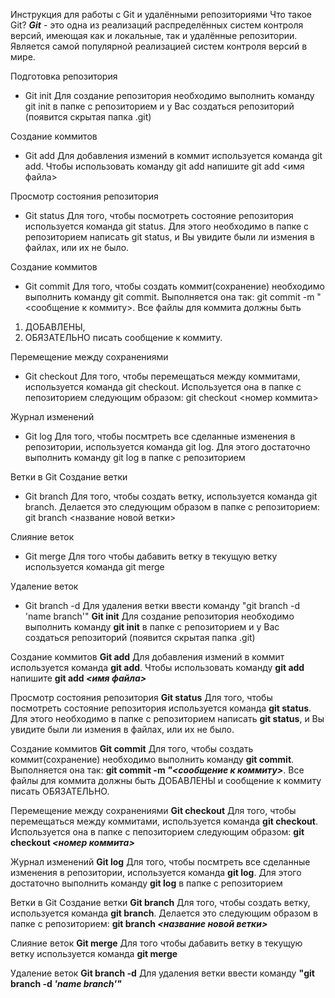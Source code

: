 Инструкция для работы с Git и удалёнными репозиториями
Что такое Git?
**_Git_** - это одна из реализаций распределённых систем контроля версий, имеющая как и локальные, так и удалённые репозитории. Является самой популярной реализацией систем контроля версий в мире.

Подготовка репозитория
* Git init
Для создание репозитория необходимо выполнить команду git init в папке с репозиторием и у Вас создаться репозиторий (появится скрытая папка .git)

Создание коммитов
* Git add
Для добавления измений в коммит используется команда git add. Чтобы использовать команду git add напишите git add <имя файла>

Просмотр состояния репозитория
* Git status
Для того, чтобы посмотреть состояние репозитория используется команда git status. Для этого необходимо в папке с репозиторием написать git status, и Вы увидите были ли измения в файлах, или их не было.

Создание коммитов
* Git commit
Для того, чтобы создать коммит(сохранение) необходимо выполнить команду git commit. Выполняется она так: git commit -m "<сообщение к коммиту>. 
Все файлы для коммита должны быть 
1. ДОБАВЛЕНЫ, 
2. ОБЯЗАТЕЛЬНО писать сообщение к коммиту.

Перемещение между сохранениями
* Git checkout
Для того, чтобы перемещаться между коммитами, используется команда git checkout. Используется она в папке с пепозиторием следующим образом: git checkout <номер коммита>

Журнал изменений
* Git log
Для того, чтобы посмтреть все сделанные изменения в репозитории, используется команда git log. Для этого достаточно выполнить команду git log в папке с репозиторием

Ветки в Git
Создание ветки
* Git branch
Для того, чтобы создать ветку, используется команда git branch. Делается это следующим образом в папке с репозиторием: git branch <название новой ветки>

Слияние веток
* Git merge
Для того чтобы дабавить ветку в текущую ветку используется команда git merge

Удаление веток
* Git branch -d
Для удаления ветки ввести команду "git branch -d 'name branch'"
**Git init**
Для создание репозитория необходимо выполнить команду **git init** в папке с репозиторием и у Вас создаться репозиторий (появится скрытая папка .git)

Создание коммитов
**Git add**
Для добавления измений в коммит используется команда **git add**. Чтобы использовать команду **git add** напишите **git add _<имя файла>_**

Просмотр состояния репозитория
**Git status**
Для того, чтобы посмотреть состояние репозитория используется команда **git status**. Для этого необходимо в папке с репозиторием написать **git status**, и Вы увидите были ли измения в файлах, или их не было.

Создание коммитов
**Git commit**
Для того, чтобы создать коммит(сохранение) необходимо выполнить команду **git commit**. Выполняется она так: **git commit -m _"<сообщение к коммиту>_**. Все файлы для коммита должны быть ДОБАВЛЕНЫ и сообщение к коммиту писать ОБЯЗАТЕЛЬНО.

Перемещение между сохранениями
**Git checkout**
Для того, чтобы перемещаться между коммитами, используется команда **git checkout**. Используется она в папке с пепозиторием следующим образом: **git checkout _<номер коммита>_**

Журнал изменений
**Git log**
Для того, чтобы посмтреть все сделанные изменения в репозитории, используется команда **git log**. Для этого достаточно выполнить команду **git log** в папке с репозиторием

Ветки в Git
Создание ветки
**Git branch**
Для того, чтобы создать ветку, используется команда **git branch**. Делается это следующим образом в папке с репозиторием: **git branch _<название новой ветки>_**

Слияние веток
**Git merge**
Для того чтобы дабавить ветку в текущую ветку используется команда **git merge**

Удаление веток
**Git branch -d**
Для удаления ветки ввести команду **"git branch -d _'name branch'"_**
